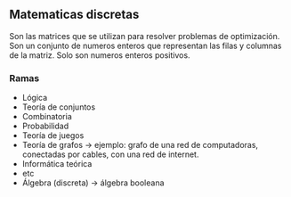 ## Matematicas discretas
Son las matrices que se utilizan para resolver problemas de optimización.
Son un conjunto de numeros enteros que representan las filas y columnas de la matriz.
Solo son numeros enteros positivos.


### Ramas
- Lógica
- Teoría de conjuntos
- Combinatoria
- Probabilidad
- Teoría de juegos
- Teoría de grafos -> ejemplo: grafo de una red de computadoras, conectadas por cables, con una red de internet.
- Informática teórica
- etc
- Álgebra (discreta) -> álgebra booleana

